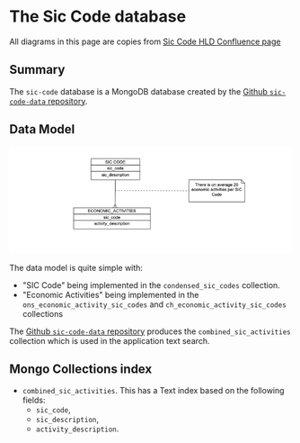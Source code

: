 # The Sic Code database

All diagrams in this page are copies from [Sic Code HLD Confluence page](https://companieshouse.atlassian.net/wiki/spaces/TS/pages/3679551572/SIC+Code+Tool+HLD)

## Summary

The `sic-code` database is a MongoDB database created by the [Github `sic-code-data` repository](https://github.com/companieshouse/sic-code-data).

## Data Model

![SIC Code logical data model](sic-code-logical-data-model.png)

The data model is quite simple with:

- "SIC Code" being implemented in the `condensed_sic_codes` collection.
- "Economic Activities" being implemented in the `ons_economic_activity_sic_codes` and `ch_economic_activity_sic_codes` collections

The [Github `sic-code-data` repository](https://github.com/companieshouse/sic-code-data) produces the `combined_sic_activities` collection which is used in the application text search.

## Mongo Collections index

- `combined_sic_activities`. This has a Text index based on the following fields:
  - `sic_code`,
  - `sic_description`,
  - `activity_description`.
